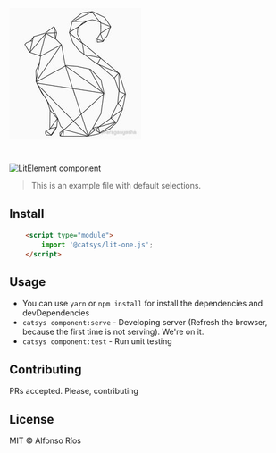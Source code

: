 ![lit-one screenshot](lit-one.png)
# <lit-one>

![LitElement component](https://img.shields.io/badge/litElement-component-blue.svg)

> This is an example file with default selections.

## Install

```html
    <script type="module">
        import '@catsys/lit-one.js';
    </script>
```

## Usage

- You can use `yarn` or `npm install` for install the dependencies and devDependencies
- `catsys component:serve` - Developing server (Refresh the browser, because the first time is not serving). We're on it.
- `catsys component:test` - Run unit testing

## Contributing

PRs accepted. Please, contributing

## License

MIT © Alfonso Ríos
